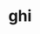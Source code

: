---
category: 3-letters
denotation: null
name: ghi
reference_link: https://www.etymonline.com/word/ghi
root_language: null
root_name: null
title: ghi
type: free
word_sums:
- respelling: ghi
  sum: 'Ghi + '
---